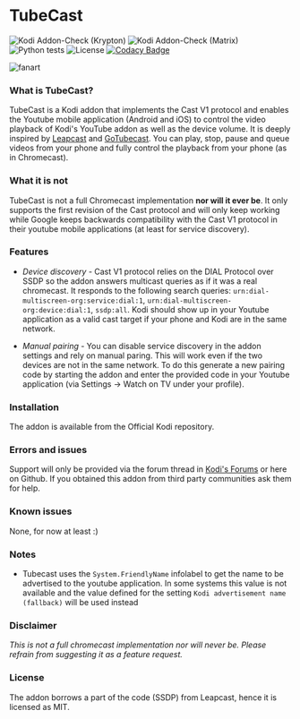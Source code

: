 # TubeCast

![Kodi Addon-Check (Krypton)](https://github.com/enen92/script.tubecast/workflows/Kodi%20Addon-Check%20(Krypton)/badge.svg)
![Kodi Addon-Check (Matrix)](https://github.com/enen92/script.tubecast/workflows/Kodi%20Addon-Check%20(Matrix)/badge.svg)
![Python tests](https://github.com/enen92/script.tubecast/workflows/Python%20tests/badge.svg)
![License](http://img.shields.io/:license-mit-blue.svg?style=flat)
[![Codacy Badge](https://api.codacy.com/project/badge/Grade/767abb2a497c4f608c36e3db0ec6e39e)](https://www.codacy.com/app/92enen/script.tubecast?utm_source=github.com&amp;utm_medium=referral&amp;utm_content=enen92/script.tubecast&amp;utm_campaign=Badge_Grade)

![fanart](https://github.com/enen92/script.tubecast/blob/master/resources/img/fanart.jpg?raw=true)

### What is TubeCast?

TubeCast is a Kodi addon that implements the Cast V1 protocol and enables the Youtube mobile application (Android and iOS) to control the video playback of Kodi's YouTube addon as well as the device volume. It is deeply inspired by [Leapcast](https://github.com/dz0ny/leapcast) and [GoTubecast](https://github.com/CBiX/gotubecast). You can play, stop, pause and queue videos from your phone and fully control the playback from your phone (as in Chromecast).

### What it is not

TubeCast is not a full Chromecast implementation **nor will it ever be**. It only supports the first revision of the Cast protocol and will only keep working while Google keeps backwards compatibility with the Cast V1 protocol in their youtube mobile applications (at least for service discovery).

### Features

* *Device discovery* - Cast V1 protocol relies on the DIAL Protocol over SSDP so the addon answers multicast queries as if it was a real chromecast. It responds to the following search queries: `urn:dial-multiscreen-org:service:dial:1`, `urn:dial-multiscreen-org:device:dial:1`, `ssdp:all`. Kodi should show up in your Youtube application as a valid cast target if your phone and Kodi are in the same network.

* *Manual pairing* - You can disable service discovery in the addon settings and rely on manual paring. This will work even if the two devices are not in the same network. To do this generate a new pairing code by starting the addon and enter the provided code in your Youtube application (via Settings -> Watch on TV under your profile).

### Installation

The addon is available from the Official Kodi repository.

### Errors and issues

Support will only be provided via the forum thread in [Kodi's Forums](https://forum.kodi.tv/showthread.php?tid=329153) or here on Github. If you obtained this addon from third party communities ask them for help.

### Known issues

None, for now at least :)

### Notes

- Tubecast uses the `System.FriendlyName` infolabel to get the name to be advertised to the youtube application. In some systems this value is not available and the value defined for the setting `Kodi advertisement name (fallback)` will be used instead

### Disclaimer

*This is not a full chromecast implementation nor will never be. Please refrain from suggesting it as a feature request.*

### License

The addon borrows a part of the code (SSDP) from Leapcast, hence it is licensed as MIT.
